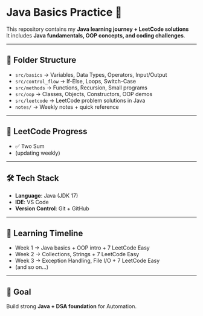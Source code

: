 # Java Basics Practice 🚀

This repository contains my **Java learning journey + LeetCode solutions**  
It includes **Java fundamentals, OOP concepts, and coding challenges**.

---

## 📌 Folder Structure
- `src/basics` → Variables, Data Types, Operators, Input/Output  
- `src/control_flow` → If-Else, Loops, Switch-Case  
- `src/methods` → Functions, Recursion, Small programs  
- `src/oop` → Classes, Objects, Constructors, OOP demos  
- `src/leetcode` → LeetCode problem solutions in Java  
- `notes/` → Weekly notes + quick reference  

---

## 🚀 LeetCode Progress
- ✅ Two Sum
- (updating weekly)  

---

## 🛠️ Tech Stack
- **Language**: Java (JDK 17)  
- **IDE**: VS Code  
- **Version Control**: Git + GitHub  

---

## 📅 Learning Timeline
- Week 1 → Java basics + OOP intro + 7 LeetCode Easy  
- Week 2 → Collections, Strings + 7 LeetCode Easy  
- Week 3 → Exception Handling, File I/O + 7 LeetCode Easy  
- (and so on…)

---

## 🌟 Goal
Build strong **Java + DSA foundation** for Automation.
